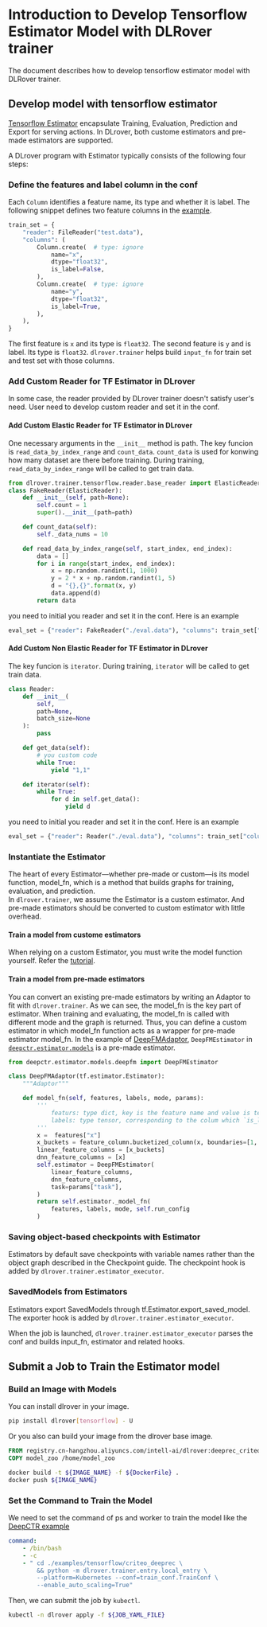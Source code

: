 # Introduction to Develop Tensorflow Estimator Model with DLRover trainer

The document describes how to develop tensorflow estimator model with DLRover trainer.

## Develop model with tensorflow estimator

[Tensorflow Estimator](https://www.tensorflow.org/guide/estimator)
encapsulate Training, Evaluation, Prediction and Export for serving actions.
In DLrover, both custome estimators and pre-made estimators are supported.

A DLrover program with Estimator typically consists of the following four steps:

### Define the features and label column in the conf

Each `Column` identifies a feature name, its type and whether it is label.
The following snippet defines two feature columns in the
[example](../../examples/tensorflow/criteo_deeprec/train_conf.py).

```python
train_set = {
    "reader": FileReader("test.data"),
    "columns": (
        Column.create(  # type: ignore
            name="x",
            dtype="float32",
            is_label=False,
        ),
        Column.create(  # type: ignore
            name="y",
            dtype="float32",
            is_label=True,
        ),
    ),
}
```

The first feature is `x` and its type is `float32`.
The second feature is `y` and is label. Its type is `float32`.
`dlrover.trainer` helps build `input_fn` for train set and test set with those columns.

### Add Custom Reader for TF Estimator in DLrover

In some case, the reader provided by DLrover trainer doesn't satisfy user's need.
User need to develop custom reader and set it in the conf.

#### Add Custom Elastic Reader for TF Estimator in DLrover

One necessary arguments in the `__init__` method is path.
The key funcion is `read_data_by_index_range` and `count_data`. `count_data` is used for
konwing how many dataset are there before training. During training, `read_data_by_index_range`
will be called to get train data.

```python
from dlrover.trainer.tensorflow.reader.base_reader import ElasticReader
class FakeReader(ElasticReader):
    def __init__(self, path=None):
        self.count = 1
        super().__init__(path=path)

    def count_data(self):
        self._data_nums = 10

    def read_data_by_index_range(self, start_index, end_index):
        data = []
        for i in range(start_index, end_index):
            x = np.random.randint(1, 1000)
            y = 2 * x + np.random.randint(1, 5)
            d = "{},{}".format(x, y)
            data.append(d)
        return data
```

you need to initial you reader and set it in the conf. Here is an example  

```python
eval_set = {"reader": FakeReader("./eval.data"), "columns": train_set["columns"]}
```

#### Add Custom Non Elastic Reader for TF Estimator in DLrover

The key funcion is `iterator`.  During training, `iterator` will be called to get train data.

```python
class Reader:
    def __init__(
        self,
        path=None,
        batch_size=None
    ):
        pass

    def get_data(self):
        # you custom code
        while True:
            yield "1,1"

    def iterator(self):
        while True:
            for d in self.get_data():
                yield d
```

you need to initial you reader and set it in the conf. Here is an example  

```python
eval_set = {"reader": Reader("./eval.data"), "columns": train_set["columns"]}
```

### Instantiate the Estimator

The heart of every Estimator—whether pre-made or custom—is its model function, model_fn,
which is a method that builds graphs for training, evaluation, and prediction.  
In `dlrover.trainer`, we assume the Estimator is a custom estimator.
And pre-made estimators should be converted to custom estimator with little overhead.

#### Train a model from custome estimators

When relying on a custom Estimator, you must write the model function yourself.
Refer the [tutorial](https://www.tensorflow.org/guide/estimator).

#### Train a model from pre-made estimators

You can convert an existing pre-made estimators by writing an Adaptor to fit with `dlrover.trainer`.
As we can see, the model_fn is the key part of estimator.
When training and evaluating, the model_fn is called with different mode and the graph is returned.
Thus, you can define a custom estimator in which model_fn function acts as a wrapper for pre-made estimator model_fn.
In the example of [DeepFMAdaptor](../../dlrover/trainer/examples/deepfm/DeepFMAdaptor.py),
`DeepFMEstimator` in [`deepctr.estimator.models`](https://github.com/shenweichen/DeepCTR/tree/master/deepctr/estimator/models)
is a pre-made estimator.

```python
from deepctr.estimator.models.deepfm import DeepFMEstimator

class DeepFMAdaptor(tf.estimator.Estimator):
    """Adaptor"""

    def model_fn(self, features, labels, mode, params):
        '''
            featurs: type dict, key is the feature name and value is tensor.
            labels: type tensor, corresponding to the colum which `is_label` equals True.
        '''
        x =  features["x"]
        x_buckets = feature_column.bucketized_column(x, boundaries=[1, 3, 5])
        linear_feature_columns = [x_buckets]
        dnn_feature_columns = [x]
        self.estimator = DeepFMEstimator(
            linear_feature_columns,
            dnn_feature_columns,
            task=params["task"],
        )
        return self.estimator._model_fn(
            features, labels, mode, self.run_config
        )

```

### Saving object-based checkpoints with Estimator

Estimators by default save checkpoints with variable names rather than the
object graph described in the Checkpoint guide.
The checkpoint hook is added by `dlrover.trainer.estimator_executor`.

### SavedModels from Estimators

Estimators export SavedModels through tf.Estimator.export_saved_model.
The exporter hook is added by `dlrover.trainer.estimator_executor`.

When the job is launched, `dlrover.trainer.estimator_executor` parses the conf and builds input_fn,
estimator and related hooks.

## Submit a Job to Train the Estimator model

### Build an Image with Models

You can install dlrover in your image.

```bash
pip install dlrover[tensorflow] - U
```

Or you also can build your image from the dlrover base image.

```dockerfile
FROM registry.cn-hangzhou.aliyuncs.com/intell-ai/dlrover:deeprec_criteo_v1
COPY model_zoo /home/model_zoo
```

```bash
docker build -t ${IMAGE_NAME} -f ${DockerFile} .
docker push ${IMAGE_NAME} 
```

### Set the Command to Train the Model

We need to set the command of ps and worker to train the model like the
[DeepCTR example](../../examples/tensorflow/criteo_deeprec/autoscale_job.yaml)

```yaml
command:
    - /bin/bash
    - -c
    - " cd ./examples/tensorflow/criteo_deeprec \
        && python -m dlrover.trainer.entry.local_entry \
        --platform=Kubernetes --conf=train_conf.TrainConf \
        --enable_auto_scaling=True"
```

Then, we can submit the job by `kubectl`.

```bash
kubectl -n dlrover apply -f ${JOB_YAML_FILE}
```
